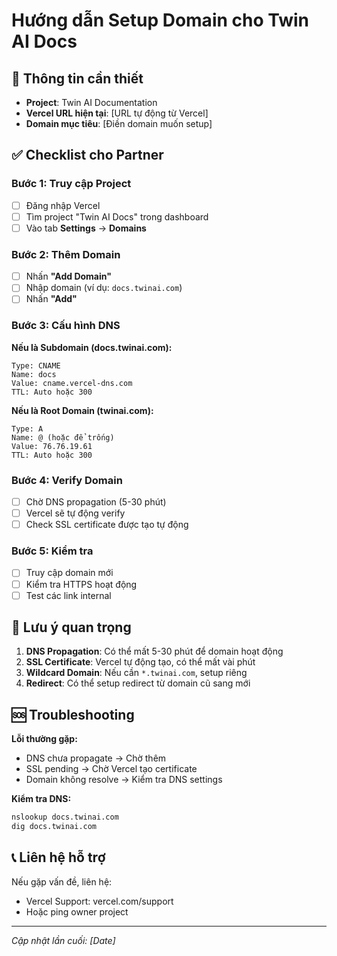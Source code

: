 # Hướng dẫn Setup Domain cho Twin AI Docs

## 📧 Thông tin cần thiết
- **Project**: Twin AI Documentation
- **Vercel URL hiện tại**: [URL tự động từ Vercel]
- **Domain mục tiêu**: [Điền domain muốn setup]

## ✅ Checklist cho Partner

### Bước 1: Truy cập Project
- [ ] Đăng nhập Vercel
- [ ] Tìm project "Twin AI Docs" trong dashboard
- [ ] Vào tab **Settings** → **Domains**

### Bước 2: Thêm Domain
- [ ] Nhấn **"Add Domain"**
- [ ] Nhập domain (ví dụ: `docs.twinai.com`)
- [ ] Nhấn **"Add"**

### Bước 3: Cấu hình DNS
**Nếu là Subdomain (docs.twinai.com):**
```
Type: CNAME
Name: docs
Value: cname.vercel-dns.com
TTL: Auto hoặc 300
```

**Nếu là Root Domain (twinai.com):**
```
Type: A
Name: @ (hoặc để trống)
Value: 76.76.19.61
TTL: Auto hoặc 300
```

### Bước 4: Verify Domain
- [ ] Chờ DNS propagation (5-30 phút)
- [ ] Vercel sẽ tự động verify
- [ ] Check SSL certificate được tạo tự động

### Bước 5: Kiểm tra
- [ ] Truy cập domain mới
- [ ] Kiểm tra HTTPS hoạt động
- [ ] Test các link internal

## 🚨 Lưu ý quan trọng

1. **DNS Propagation**: Có thể mất 5-30 phút để domain hoạt động
2. **SSL Certificate**: Vercel tự động tạo, có thể mất vài phút
3. **Wildcard Domain**: Nếu cần `*.twinai.com`, setup riêng
4. **Redirect**: Có thể setup redirect từ domain cũ sang mới

## 🆘 Troubleshooting

**Lỗi thường gặp:**
- DNS chưa propagate → Chờ thêm
- SSL pending → Chờ Vercel tạo certificate
- Domain không resolve → Kiểm tra DNS settings

**Kiểm tra DNS:**
```bash
nslookup docs.twinai.com
dig docs.twinai.com
```

## 📞 Liên hệ hỗ trợ
Nếu gặp vấn đề, liên hệ:
- Vercel Support: vercel.com/support
- Hoặc ping owner project

---
*Cập nhật lần cuối: [Date]*
